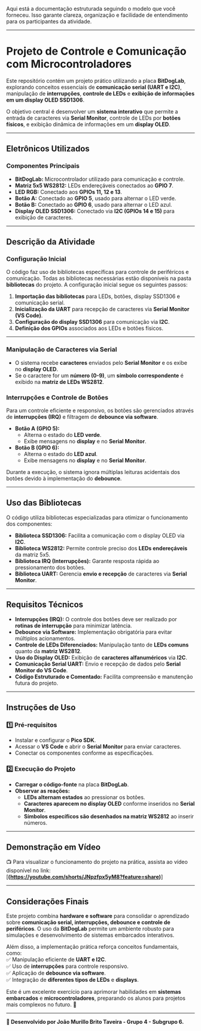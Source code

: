 Aqui está a documentação estruturada seguindo o modelo que você forneceu. Isso garante clareza, organização e facilidade de entendimento para os participantes da atividade.  

---

# **Projeto de Controle e Comunicação com Microcontroladores**  

Este repositório contém um projeto prático utilizando a placa **BitDogLab**, explorando conceitos essenciais de **comunicação serial (UART e I2C)**, manipulação de **interrupções**, **controle de LEDs** e **exibição de informações em um display OLED SSD1306**.  

O objetivo central é desenvolver um **sistema interativo** que permite a entrada de caracteres via **Serial Monitor**, controle de LEDs por **botões físicos**, e exibição dinâmica de informações em um **display OLED**.  

---

## **Eletrônicos Utilizados**  

### **Componentes Principais**  
- **BitDogLab:** Microcontrolador utilizado para comunicação e controle.  
- **Matriz 5x5 WS2812:** LEDs endereçáveis conectados ao **GPIO 7**.  
- **LED RGB:** Conectado aos **GPIOs 11, 12 e 13**.  
- **Botão A:** Conectado ao **GPIO 5**, usado para alternar o LED verde.  
- **Botão B:** Conectado ao **GPIO 6**, usado para alternar o LED azul.  
- **Display OLED SSD1306:** Conectado via **I2C (GPIOs 14 e 15)** para exibição de caracteres.  

---

## **Descrição da Atividade**  

### **Configuração Inicial**  
O código faz uso de bibliotecas específicas para controle de periféricos e comunicação. Todas as bibliotecas necessárias estão disponíveis na pasta **bibliotecas** do projeto. A configuração inicial segue os seguintes passos:  

1. **Importação das bibliotecas** para LEDs, botões, display SSD1306 e comunicação serial.  
2. **Inicialização da UART** para recepção de caracteres via **Serial Monitor (VS Code)**.  
3. **Configuração do display SSD1306** para comunicação via **I2C**.  
4. **Definição dos GPIOs** associados aos LEDs e botões físicos.  

---

### **Manipulação de Caracteres via Serial**  
- O sistema recebe **caracteres** enviados pelo **Serial Monitor** e os exibe no **display OLED**.  
- Se o caractere for um **número (0-9)**, um **símbolo correspondente** é exibido na **matriz de LEDs WS2812**.  

### **Interrupções e Controle de Botões**  
Para um controle eficiente e responsivo, os botões são gerenciados através de **interrupções (IRQ)** e filtragem de **debounce via software**.  

- **Botão A (GPIO 5):**  
  - Alterna o estado do **LED verde**.  
  - Exibe mensagens no **display** e no **Serial Monitor**.  
- **Botão B (GPIO 6):**  
  - Alterna o estado do **LED azul**.  
  - Exibe mensagens no **display** e no **Serial Monitor**.  

Durante a execução, o sistema ignora múltiplas leituras acidentais dos botões devido à implementação do **debounce**.  

---

## **Uso das Bibliotecas**  
O código utiliza bibliotecas especializadas para otimizar o funcionamento dos componentes:  

- **Biblioteca SSD1306:** Facilita a comunicação com o display OLED via **I2C**.  
- **Biblioteca WS2812:** Permite controle preciso dos **LEDs endereçáveis** da matriz 5x5.  
- **Biblioteca IRQ (Interrupções):** Garante resposta rápida ao pressionamento dos botões.  
- **Biblioteca UART:** Gerencia **envio e recepção** de caracteres via **Serial Monitor**.  

---

## **Requisitos Técnicos**  
- **Interrupções (IRQ):** O controle dos botões deve ser realizado por **rotinas de interrupção** para minimizar latência.  
- **Debounce via Software:** Implementação obrigatória para evitar múltiplos acionamentos.  
- **Controle de LEDs Diferenciados:** Manipulação tanto de **LEDs comuns** quanto da **matriz WS2812**.  
- **Uso do Display OLED:** Exibição de **caracteres alfanuméricos** via **I2C**.  
- **Comunicação Serial UART:** Envio e recepção de dados pelo **Serial Monitor do VS Code**.  
- **Código Estruturado e Comentado:** Facilita compreensão e manutenção futura do projeto.  

---

## **Instruções de Uso**  

### **1️⃣ Pré-requisitos**  
- Instalar e configurar o **Pico SDK**.  
- Acessar o **VS Code** e abrir o **Serial Monitor** para enviar caracteres.  
- Conectar os componentes conforme as especificações.  

### **2️⃣ Execução do Projeto**  
- **Carregar o código-fonte** na placa **BitDogLab**.  
- **Observar as reações:**  
  - **LEDs alternam estados** ao pressionar os botões.  
  - **Caracteres aparecem no display OLED** conforme inseridos no **Serial Monitor**.  
  - **Símbolos específicos são desenhados na matriz WS2812** ao inserir números.  

---

## **Demonstração em Vídeo**  
📺 Para visualizar o funcionamento do projeto na prática, assista ao vídeo disponível no link:  
[**(https://youtube.com/shorts/JNpzfpx5yM8?feature=share)**]  

---

## **Considerações Finais**  
Este projeto combina **hardware e software** para consolidar o aprendizado sobre **comunicação serial, interrupções, debounce e controle de periféricos**. O uso da **BitDogLab** permite um ambiente robusto para simulações e desenvolvimento de sistemas embarcados interativos.  

Além disso, a implementação prática reforça conceitos fundamentais, como:  
✅ Manipulação eficiente de **UART e I2C**.  
✅ Uso de **interrupções** para controle responsivo.  
✅ Aplicação de **debounce via software**.  
✅ Integração de **diferentes tipos de LEDs** e **displays**.  

Este é um excelente exercício para aprimorar habilidades em **sistemas embarcados** e **microcontroladores**, preparando os alunos para projetos mais complexos no futuro. 🚀  

---

**🔧 Desenvolvido por João Murillo Brito Taveira - Grupo  4 - Subgrupo 6.**
